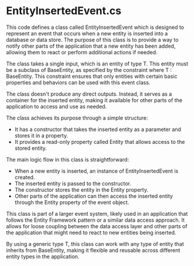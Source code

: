 # EntityInsertedEvent.cs

This code defines a class called EntityInsertedEvent<T> which is designed to represent an event that occurs when a new entity is inserted into a database or data store. The purpose of this class is to provide a way to notify other parts of the application that a new entity has been added, allowing them to react or perform additional actions if needed.

The class takes a single input, which is an entity of type T. This entity must be a subclass of BaseEntity, as specified by the constraint where T : BaseEntity. This constraint ensures that only entities with certain basic properties and behaviors can be used with this event class.

The class doesn't produce any direct outputs. Instead, it serves as a container for the inserted entity, making it available for other parts of the application to access and use as needed.

The class achieves its purpose through a simple structure:

- It has a constructor that takes the inserted entity as a parameter and stores it in a property.
- It provides a read-only property called Entity that allows access to the stored entity.

The main logic flow in this class is straightforward:

- When a new entity is inserted, an instance of EntityInsertedEvent<T> is created.
- The inserted entity is passed to the constructor.
- The constructor stores the entity in the Entity property.
- Other parts of the application can then access the inserted entity through the Entity property of the event object.

This class is part of a larger event system, likely used in an application that follows the Entity Framework pattern or a similar data access approach. It allows for loose coupling between the data access layer and other parts of the application that might need to react to new entities being inserted.

By using a generic type T, this class can work with any type of entity that inherits from BaseEntity, making it flexible and reusable across different entity types in the application.